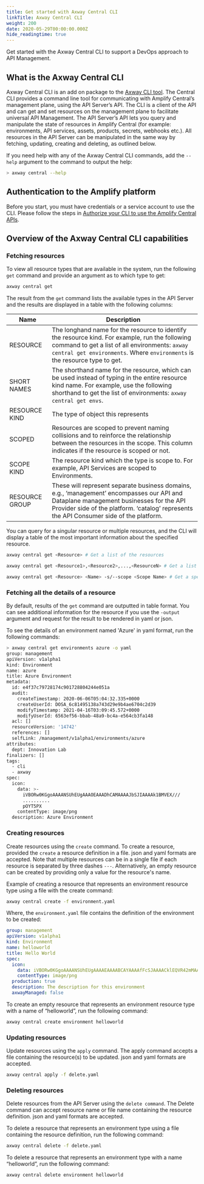 ```yaml
---
title: Get started with Axway Central CLI
linkTitle: Axway Central CLI
weight: 200
date: 2020-05-29T00:00:00.000Z
hide_readingtime: true
---
```

Get started with the Axway Central CLI to support a DevOps approach to API Management.

## What is the Axway Central CLI

Axway Central CLI is an add on package to the [Axway CLI tool](https://www.npmjs.com/package/axway).  The Central CLI provides a command line tool for communicating with Amplify Central’s management plane, using the API Server’s API. The CLI is a client of the API and can get and set resources on the management plane to facilitate universal API Management. The API Server’s API lets you query and manipulate the state of resources in Amplify Central (for example: environments, API services, assets, products, secrets, webhooks etc.). All resources in the API Server can be manipulated in the same way by fetching, updating, creating and deleting, as outlined below.

If you need help with any of the Axway Central CLI commands, add the `--help` argument to the command to output the help:

 ```bash
> axway central --help
 ```

## Authentication to the Amplify platform

Before you start, you must have credentials or a service account to use the CLI. Please follow the steps in [Authorize your CLI to use the Amplify Central APIs](/docs/integrate_with_central/cli_central/cli_install/#authorize-your-cli-to-use-the-amplify-central-apis).

## Overview of the Axway Central CLI capabilities

### Fetching resources

To view all resource types that are available in the system, run the following `get` command and provide an argument as to which type to get:

```bash
axway central get 
```

The result from the `get` command lists the available types in the API Server and the results are displayed in a table with the following columns:

| Name      | Description |
| ----------- | ----------- |
| RESOURCE      | The longhand name for the resource to identify the resource kind. For example, run the following command to get a list of all environments: `axway central get environments`. Where `environments` is the resource type to get.         |
| SHORT NAMES   | The shorthand name for the resource, which can be used instead of typing in the entire resource kind name. For example, use the following shorthand to get the list of environments: `axway central get envs`.        |
| RESOURCE KIND   | The type of object this represents        |
| SCOPED   | Resources are scoped to prevent naming collisions and to reinforce the relationship between the resources in the scope. This column indicates if the resource is scoped or not.         |
| SCOPE KIND   | The resource kind which the type is scope to. For example, API Services are scoped to Environments.         |
| RESOURCE GROUP  | These will represent separate business domains, e.g., ‘management’ encompasses our API and Dataplane management businesses for the API Provider side of the platform. ‘catalog’ represents the API Consumer side of the platform.  |

You can query for a singular resource or multiple resources, and the CLI will display a table of the most important information about the specified resource.

```bash
axway central get <Resource> # Get a list of the resources
```

```bash
axway central get <Resource1>,<Resource2>,...,<ResourceN> # Get a list of multiple resources
```

```bash
axway central get <Resource> <Name> -s/--scope <Scope Name> # Get a specific resource by name in a named scope
```

### Fetching all the details of a resource

By default, results of the `get` command are outputted in table format. You can see additional information for the resource if you use the `-output` argument and request for the result to be rendered in yaml or json.

To see the details of an environment named 'Azure' in yaml format, run the following commands:

```bash
> axway central get environments azure -o yaml
group: management
apiVersion: v1alpha1
kind: Environment
name: azure
title: Azure Environment
metadata:
  id: e4f37c79728174c901728804244e051a
  audit:
    createTimestamp: 2020-06-06T05:04:32.335+0000
    createUserId: DOSA_6c81495138a743d29e9b4ae6704c2d39
    modifyTimestamp: 2021-04-16T03:09:45.572+0000
    modifyUserId: 6563ef56-bbab-48a9-bc4a-e564cb3fa148
  acl: []
  resourceVersion: '14742'
  references: []
  selfLink: /management/v1alpha1/environments/azure
attributes:
  dept: Innovation Lab
finalizers: []
tags:
  - cli
  - axway
spec:
  icon:
    data: >-
      iVBORw0KGgoAAAANSUhEUgAAAOEAAADhCAMAAAAJbSJIAAAAk1BMVEX///
      ..........
      pOYT5PX
    contentType: image/png
  description: Azure Environment
```

### Creating resources

Create resources using the `create` command. To create a resource, provided the `create` a resource definition in a file. json and yaml formats are accepted. Note that multiple resources can be in a single file if each resource is separated by three dashes `---`.
Alternatively, an empty resource can be created by providing only a value for the resource's name.

Example of creating a resource that represents an environment resource type using a file with the create command:

```bash
axway central create -f environment.yaml
```

Where, the `environment.yaml` file contains the definition of the environment to be created:

```yaml
group: management
apiVersion: v1alpha1
kind: Environment
name: helloworld
title: Hello World
spec:
  icon:
    data: iVBORw0KGgoAAAANSUhEUgAAAAEAAAABCAYAAAAfFcSJAAAACklEQVR42mMAAQAABQABoIJXOQAAAABJRU5ErkJggg==
    contentType: image/png
  production: true
  description: The description for this environment
  axwayManaged: false
```

To create an empty resource that represents an environment resource type with a name of “helloworld”, run the following command:

```bash
axway central create environment helloworld
```

### Updating resources

Update resources using the `apply` command. The apply command accepts a file containing the resource(s) to be updated. json and yaml formats are accepted.

```bash
axway central apply -f delete.yaml
```

### Deleting resources

Delete resources from the API Server using the `delete command`. The Delete command can accept resource name or file name containing the resource definition. json and yaml formats are accepted.

To delete a resource that represents an environment type using a file containing the resource definition, run the following command:

```bash
axway central delete -f delete.yaml
```

To delete a resource that represents an environment type with a name “helloworld”, run the following command:

```bash
axway central delete environment helloworld
```
